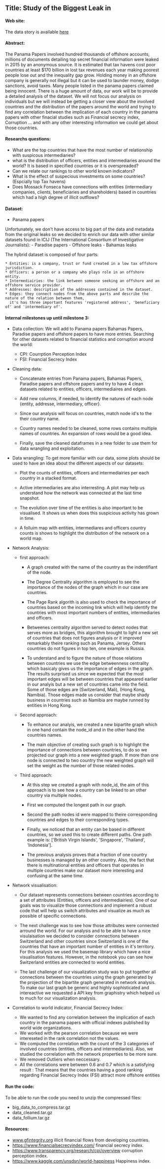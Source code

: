## Title: Study of the Biggest Leak in 

#### Web site:
The data story is available [here](https://elleuchkh.github.io/)

#### Abstract:

The Panama Papers involved hundred thousands of offshore accounts, millions of documents detailing top secret financial information were leaked in 2015 by an anonymous source. It is estimated that tax havens cost poor countries at least $170 billion in lost tax revenues each year making poorest people lose out and the inequality gap grow. Holding money in an offshore company is generally not illegal but it can be used to launder money, dodge sanctions, avoid taxes. Many people listed in the panama papers claimed being innocent. There is a huge amount of data, our work will be to provide a detailed analysis of the dataset. We will not focus our analysis on individuals but we will instead  be getting a closer view about the involved countries and the distribution of the papers  around the world and trying to find any correlation between the implication of each country in the panama papers with other finacial studies such as Financial secrecy index, Corruption ... and with any other interesting information we could get about those countries. 


#### Researchs questions: 
- What are the top countries that have the most number of relationship with suspicous intermediaries? 
- what is the distribution of officers, entities and intermediaries around the world? It is based in specified countries or it is overspreaded? 
- Can we relate our rankings to other world known indicators? 
- What is the effect of suspecious investments on some countries? (Espcially top Tax havens)
- Does Mossack Fonseca have connections with entities (intermediary companies, clients, beneficiaries and shareholders) based in countries which had a high degree of illicit outflows?
#### Dataset:
- Panama papers

Unfortunately, we don't have access to big part of the data and metadata from the original leaks so we decided to enrich our data with other similar datasets found in ICIJ (The International Consortium of Investigative Journalists):
    - Paradise papers
    - Offshore leaks
    - Bahamas leaks
    
The hybrid dataset is composed of four parts: 

    * Entities: is a company, trust or fund created in a low tax offshore jurisdiction.
    * Officers: a person or a company who plays role in an offshore entity.
    * Intermediairies: the link between someone seeking an offshore and an offshore service provider.
    * Addresses: description of the addresses contained in the dataset.
    * Edges: they connect nodes from the above parts and describe the nature of the relation between them, 
      it's has three important features 'registered address', 'beneficiary of' and 'intermediary of'.
     
#### Internal milestones up until milestone 3:
- Data collection:
    We will add to Panama papers Bahamas Papers, Paradise papers and offshore papers to have more entries.                         Searching for other datasets related to financial statistics and corruption around the world: 
    - CPI: Courrption Perception Index
    - FSI: Financial Secrecy Index
- Cleaning data: 
    - Concatenate entries from Panama papers, Bahamas Papers, Paradise papers and offshore papers and try to have 4 clean datasets related to entities, officers, intermediaires and edges. 
      
    - Add new columns, if needed, to identify the natures of each node {entity, addresse, intermediary, officer}.
    
    - Since our analysis will focus on countries, match node id's to the their country name. 
    
    - Country names needed to be cleaned, some rows contains multiple names of countries. An expansion of rows would be a good idea. 
      
    - Finally, save the cleaned dataframes in a new folder to use them for data wrangling and exploitation.
    
- Data wrangling: 
    To get more familiar with our data, some plots should be used to have an idea about the different aspects of our datasets: 
    - Plot the counts of entities, officers and intermediairies per each country in a stacked format.
    
    - Active intermediaries are also interresting. A plot may help us understand how the network was connected at the last time snapshot.
      
    - The evolution over time of the entities is also important to be visualised. It shows us when does this suspicious 
     activity has grown in time.
     
     - A folluim map with entities, intermediares and officers country counts is shows to highlight the distribution of the network on a world map.

  
- Network Analysis: 
    - first approach: 
    
      - A graph created with the name of the country as the indentifiant of the node.

      - The Degree Centrality algorithm is employed to see the importance of the nodes of the graph which in our case
      are countries.

      - The Page Rank algorith is also used to check the importance of countries based on the incoming link which will 
      help identify the countries with most important numbers of entities, intermediaries and officers.

      - Betweenes centrality algorithm served to detect nodes that serves more as bridges, this algorithm brought to light a new set of countries that does not figures analysis or it improved remarkably theire ranking such as Panama, Jersey. Others countries do not figures in top ten, one example is Russia.

      - To understand and to figure the nature of those relations between countries we use the edge betweenness centrality which basicaly gives us the importance of edges in the graph. The results surprised us since we expected that the most important edges will be between countries that appeared earlier in our analyis but a new set of countries came into the field. Some of those edges are (Switzerland, Mali), (Hong Kong, Namibia). Those edges made us consider that maybe shady business in countries such as Namibia are maybe runned by entities in Hong Kong.
      
    - Second approach:
     
      - To enhance our analyis, we created a new bipartite graph which in one hand contain the node_id and in the other hand the countries names. 
      
      - The main objective of creating such graph is to highlight the importance of connections between countries, to do so we projected our graph into a new weighted graph. If more than one node is connected to two country the new weighted graph will set the weight as the number of those related nodes.
      
    - Third approach:
    
      - At this step we created a graph with node_id, the aim of this approach is to see how a country can be linked to an other country via multiple nodes. 
      
      - First we computed the longest path in our graph.
     
      - Second the path nodes id were mapped to theire corresponding countries and edges to their corresponding types. 
      
      - Finally, we noticed that an entity can be based in different countries, so we used this to create different paths. One path example is: ['British Virgin Islands', 'Singapore', 'Thailand', 'Indonesia']. 

      - The previous analysis proves that a fraction of one country businesses  is managed by an other country. Also, the fact that there is multinational entities and officers that operates in multiple countries make our dataset more interesting and confusing at the same time.
      

- Network visualisation:
    - Our dataset represents connections between countries according to a set of attributes (Entities, officers and intermediairies). One of our goals was to visualize those connections and implement a robust code that will help us switch attributes and visualize as much as possible of specific connections.
    
    - The next challenge was to see how those attributes were connected arround the world. For our analysis and to be able to have a nice visulaisation we decided to consider connections between Switzerland and other countries since Switzerland is one of the countries that have an important number of entities in it's territory.
    For this analysis we used the basemap library which have a nice visualisation features. However, in the notebook you can see how Switzerland entities are connected to world entities.
    
    - The last challenge of our visualization study was to put together all connections between the countries using the  graph generated by the projection of the bipartite graph generated in network analysis. To make our last graph be generic and highly sophisticated and intereactive we requested a API key from graphistry which helped us to much for our visualization analysis.
    

- Correlation to world indicator, Financial Secrecy Index:

    - We wanted to find any correlation between the implication of each country in the panama papers with official indexes published by world wide organizations. 
    - We worked with the pearson correlation because we were intereseted in the rank correlation not the values.
    - We computed the correlation with the count of the 3 categories of involved countries (entities, officers and intermediaries). Also, we studied the correlation with  the network properties to be more sure.
    - We removed Outliers when neccessary.
    - All the correlations were between 0.6 and 0.7 which is a satisfying result : That means that the countries having a good ranking regarding Financial Secrecy Index (FSI) attract more offshore entities
  

#### Run the code:

To be able to run the code you need to unzip the compressed files:
- big_data_to_compress.tar.gz
- data_cleaned.tar.gz
- data_follium.tar.gz

#### Resources:
- www.gfintegrity.org illicit financial flows from developing countries.
- https://www.financialsecrecyindex.com/ financial secrecy index.
- https://www.transparency.org/research/cpi/overview corruption perception index.
- https://www.kaggle.com/unsdsn/world-happiness Happiness index.
